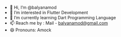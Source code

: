 - 👋 Hi, I’m @balyanamod
- 👀 I’m interested in Flutter Development
- 🌱 I’m currently learning Dart Programming Language
- 📫 Reach me by : Mail - balyanamod@gmail.com 
- 😄 Pronouns: Amock

<!---
balyanamod/balyanamod is a ✨ special ✨ repository because its `README.md` (this file) appears on your GitHub profile.
You can click the Preview link to take a look at your changes.
--->
